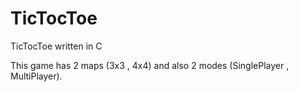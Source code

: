 # TicTocToe
TicTocToe written in C

This game has 2 maps (3x3 , 4x4) and also 2 modes (SinglePlayer , MultiPlayer).
